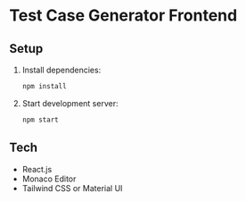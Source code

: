 # Test Case Generator Frontend

## Setup

1. Install dependencies:
   ```bash
   npm install
   ```
2. Start development server:
   ```bash
   npm start
   ```

## Tech
- React.js
- Monaco Editor
- Tailwind CSS or Material UI
